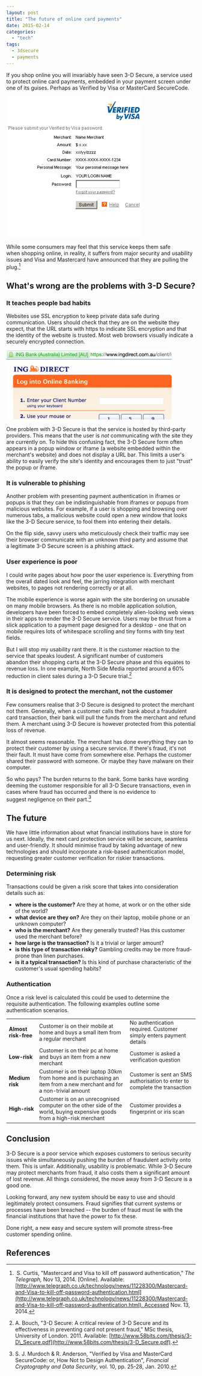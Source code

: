 ```yaml
---
layout: post
title: "The future of online card payments"
date: 2015-02-14
categories: 
  - "tech"
tags: 
  - 3dsecure
  - payments
---
```


If you shop online you will invariably have seen 3-D Secure, a service used to protect online card payments, embedded in your payment screen under one of its guises. Perhaps as Verified by Visa or MasterCard SecureCode. <!--more-->

![3-D Secure popup](/assets/future-of-online-payments-3-d-secure-popup.gif)

While some consumers may feel that this service keeps them safe when shopping online, in reality, it suffers from major security and usability issues and Visa and Mastercard have announced that they are pulling the plug.[^1] 

## What's wrong are the problems with 3-D Secure?


### It teaches people bad habits

Websites use SSL encryption to keep private data safe during communication. Users should check that they are on the website they expect, that the URL starts with https to indicate SSL encryption and that the identity of the website is trusted. Most web browsers visually indicate a securely encrypted connection.

<img src="/assets/future-of-online-payments-browser-https.png" alt="Web browser https indicator" width="440"/>

One problem with 3-D Secure is that the service is hosted by third-party providers. This means that the user is *not* communicating with the site they are currently on. To hide this confusing fact, the 3-D Secure form often appears in a popup window or iframe (a website embedded within the merchant's website) and does not display a URL bar. This limits a user's ability to easily verify the site's identity and encourages them to just "trust" the popup or iframe.

### It is vulnerable to phishing

Another problem with presenting payment authentication in iframes or popups is that they can be indistinguishable from iframes or popups from malicious websites. For example, if a user is shopping and browsing over numerous tabs, a malicious website could open a new window that looks like the 3-D Secure service, to fool them into entering their details.

On the flip side, savvy users who meticulously check their traffic may see their browser communicate with an unknown third party and assume that a legitimate 3-D Secure screen is a phishing attack.

### User experience is poor

I could write pages about how poor the user experience is. Everything from the overall dated look and feel, the jarring integration with merchant websites, to pages not rendering correctly or at all.

The mobile experience is worse again with the site bordering on unusable on many mobile browsers. As there is no mobile application solution, developers have been forced to embed completely alien-looking web views in their apps to render the 3-D Secure service. Users may be thrust from a slick application to a payment page designed for a desktop - one that on mobile requires lots of whitespace scrolling and tiny forms with tiny text fields.

But I will stop my usability rant there. It is the customer reaction to the service that speaks loudest. A significant number of customers abandon their shopping carts at the 3-D Secure phase and this equates to revenue loss. In one example, North Side Media reported around a 60% reduction in client sales during a 3-D Secure trial.[^2]

### It is designed to protect the merchant, not the customer

Few consumers realise that 3-D Secure is designed to protect the merchant not them. Generally, when a customer calls their bank about a fraudulent card transaction, their bank will pull the funds from the merchant and refund them. A merchant using 3-D Secure is however protected from this potential loss of revenue.

It almost seems reasonable. The merchant has done everything they can to protect their customer by using a secure service. If there's fraud, it's not their fault. It must have come from somewhere else. Perhaps the customer shared their password with someone. Or maybe they have malware on their computer.

So who pays? The burden returns to the bank. Some banks have wording deeming the customer responsible for all 3-D Secure transactions, even in cases where fraud has occurred and there is no evidence to suggest negligence on their part.[^3]


## The future

We have little information about what financial institutions have in store for us next. Ideally, the next card protection service will be secure, seamless and user-friendly. It should minimise fraud by taking advantage of new technologies and should incorporate a risk-based authentication model, requesting greater customer verification for riskier transactions.

### Determining risk

Transactions could be given a risk score that takes into consideration details such as:

- **where is the customer?** Are they at home, at work or on the other side of the world?
- **what device are they on?** Are they on their laptop, mobile phone or an unknown computer?
- **who is the merchant?** Are they generally trusted? Has this customer used the merchant before?
- **how large is the transaction?** Is it a trivial or larger amount? 
- **is this type of transaction risky?** Gambling credits may be more fraud-prone than linen purchases.
- **is it a typical transaction?** Is this kind of purchase characteristic of the customer's usual spending habits?

### Authentication

Once a risk level is calculated this could be used to determine the requisite authentication. The following examples outline some authentication scenarios.

<table>
  <tbody>
    <tr>
      <td><strong>Almost risk-free</strong></td>
      <td>Customer is on their mobile at home and buys a small item from a regular merchant</td>
      <td>No authentication required. Customer simply enters payment details</td>
    </tr>
    <tr>
      <td><strong>Low-risk</strong></td>
      <td>Customer is on their pc at home and buys an item from a new merchant</td>
      <td>Customer is asked a verification question</td></tr>
    <tr>
      <td><strong>Medium risk</strong></td>
      <td>Customer is on their laptop 30km from home and is purchasing an item from a new merchant and for a non-trivial amount</td><td>Customer is sent an SMS authorisation to enter to complete the transaction</td>
    </tr>
    <tr>
      <td><strong>High-risk</strong></td>
      <td>Customer is on an unrecognised computer on the other side of the world, buying expensive goods from a high-risk merchant</td>
      <td>Customer provides a fingerprint or iris scan</td>
    </tr>
  </tbody>
</table>

## Conclusion

3-D Secure is a poor service which exposes customers to serious security issues while simultaneously pushing the burden of fraudulent activity onto them. This is unfair. Additionally, usability is problematic. While 3-D Secure may protect merchants from fraud, it also costs them a significant amount of lost revenue. All things considered, the move away from 3-D Secure is a good one.

Looking forward, any new system should be easy to use and should legitimately protect consumers. Fraud signifies that current systems or processes have been breached -- the burden of fraud must lie with the financial institutions that have the power to fix these.

Done right, a new easy and secure system will promote stress-free customer spending online.

## References

[^1]: S. Curtis, "Mastercard and Visa to kill off password authentication," _The Telegraph,_ Nov 13, 2014. \[Online\]. Available: [http://www.telegraph.co.uk/technology/news/11228300/Mastercard-and-Visa-to-kill-off-password-authentication.html](http://www.telegraph.co.uk/technology/news/11228300/Mastercard-and-Visa-to-kill-off-password-authentication.html). Accessed Nov. 13, 2014.

[^2]: A. Bouch, "3-D Secure: A critical review of 3-D Secure and its effectiveness in preventing card not present fraud," MSc thesis, University of London. 2011. Available: [http://www.58bits.com/thesis/3-D\_Secure.pdf](http://www.58bits.com/thesis/3-D_Secure.pdf).

[^3]: S. J. Murdoch & R. Anderson, "Verified by Visa and MasterCard SecureCode: or, How Not to Design Authentication", _Financial Cryptography and Data Security_, vol. 10, pp. 25-28, Jan. 2010.